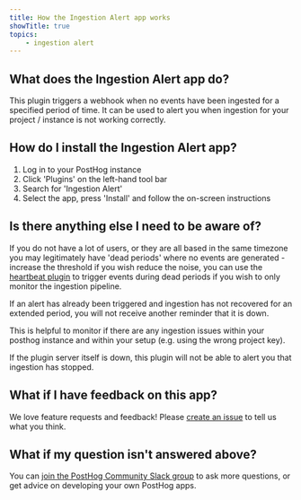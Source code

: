 ```yaml
---
title: How the Ingestion Alert app works
showTitle: true
topics:
    - ingestion alert
---
```


## What does the Ingestion Alert app do?
This plugin triggers a webhook when no events have been ingested for a specified period of time. It can be used to alert you when ingestion for your project / instance is not working correctly.

## How do I install the Ingestion Alert app?

1. Log in to your PostHog instance
2. Click 'Plugins' on the left-hand tool bar
3. Search for 'Ingestion Alert' 
4. Select the app, press 'Install' and follow the on-screen instructions

## Is there anything else I need to be aware of?
If you do not have a lot of users, or they are all based in the same timezone you may legitimately have 'dead periods' where no events are generated - increase the threshold if you wish reduce the noise, you can use the [heartbeat plugin](https://github.com/PostHog/posthog-heartbeat-plugin) to trigger events during dead periods if you wish to only monitor the ingestion pipeline.

If an alert has already been triggered and ingestion has not recovered for an extended period, you will not receive another reminder that it is down.

This is helpful to monitor if there are any ingestion issues within your posthog instance and within your setup (e.g. using the wrong project key).

If the plugin server itself is down, this plugin will not be able to alert you that ingestion has stopped.

## What if I have feedback on this app?

We love feature requests and feedback! Please [create an issue](https://github.com/PostHog/posthog/issues/new?assignees=&labels=enhancement%2C+feature&template=feature_request.md) to tell us what you think. 

## What if my question isn't answered above?

You can [join the PostHog Community Slack group](/slack) to ask more questions, or get advice on developing your own PostHog apps.

